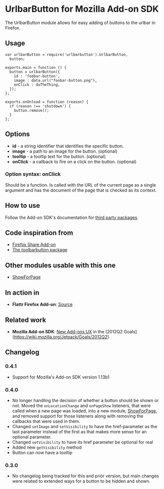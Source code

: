 UrlbarButton for Mozilla Add-on SDK
=======

The UrlbarButton module allows for easy adding of buttons to the urlbar in Firefox.

## Usage

    var urlbarButton = require('urlbarbutton').UrlbarButton,
      button;
    
    exports.main = function () {
      button = urlbarButton({
        id : 'foobar-button',
        image : data.url("foobar-button.png"),
        onClick : doTheThing,
      });
    };
    
    exports.onUnload = function (reason) {
      if (reason !== 'shutdown') {
        button.remove();
      }
    };

## Options

* **id** - a string identifier that identifies the specific button.
* **image** - a path to an image for the button. (optional)
* **tooltip** - a tooltip text for the button. (optional)
* **onClick** - a callback to fire on a click on the button. (optional)

### Option syntax: onClick

Should be a function. Is called with the URL of the current page as a single argument and has the document of the page that is checked as its context.

## How to use

Follow the Add-on SDK's documentation for [third party packages](https://addons.mozilla.org/en-US/developers/docs/sdk/latest/dev-guide/tutorials/adding-menus.html).

## Code inspiration from

* [Firefox Share Add-on](https://github.com/mozilla/fx-share-addon)
* [The toolbarbutton package](https://github.com/voldsoftware/toolbarbutton-jplib)

## Other modules usable with this one

* [ShowForPage](https://github.com/voxpelli/moz-showforpage)

## In action in

* **Flattr Firefox Add-on**: [Source](https://github.com/flattr/fx-flattr-addon)

## Related work

* **Mozilla Add-on SDK**: [New Add-ons UX](https://wiki.mozilla.org/Features/Jetpack/Addons_In_Toolbar) in the (2012Q2 Goals](https://wiki.mozilla.org/Jetpack/Goals/2012Q2)

## Changelog

### 0.4.1

* Support for Mozilla's Add-on SDK version 1.13b1

### 0.4.0

* No longer handling the decision of whether a button should be shown or not. Moved the `onLocationChange` and `onPageShow` listeners, that were called when a new page was loaded, into a new module, [ShowForPage](https://github.com/voxpelli/moz-showforpage), and removed support for those listeners along with removing the callbacks that were used in them.
* Changed `setImage` and `setVisibility` to have the href-parameter as the last parameter instead of the first as that makes more sense for an optional parameter.
* Changed `setVisibility` to have its href parameter be optional for real
* Added new `getVisibility` method
* Button can now have a tooltip

### 0.3.0

* No changelog being tracked for this and prior version, but main changes were related to extended ways for a button to be hidden and shown.
